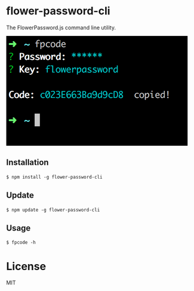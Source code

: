 # flower-password-cli
The FlowerPassword.js command line utility.

![Screen Shot](screenshot.png)

## Installation

```
$ npm install -g flower-password-cli
```


## Update

```
$ npm update -g flower-password-cli
```


## Usage

```
$ fpcode -h
```


# License

MIT
